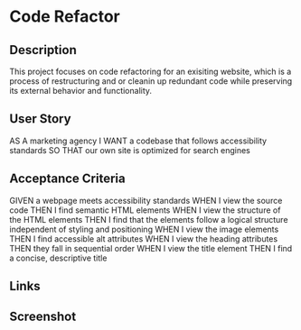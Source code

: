 # Code Refactor

## Description 
This project focuses on code refactoring for an exisiting website, which is a process of restructuring and or cleanin up redundant code while preserving its external behavior and functionality. 

## User Story
AS A marketing agency
I WANT a codebase that follows accessibility standards SO THAT our own site is optimized for search engines

## Acceptance Criteria
GIVEN a webpage meets accessibility standards
WHEN I view the source code
THEN I find semantic HTML elements
WHEN I view the structure of the HTML elements
THEN I find that the elements follow a logical structure independent of styling and positioning
WHEN I view the image elements
THEN I find accessible alt attributes
WHEN I view the heading attributes
THEN they fall in sequential order
WHEN I view the title element
THEN I find a concise, descriptive title

## Links 


## Screenshot
